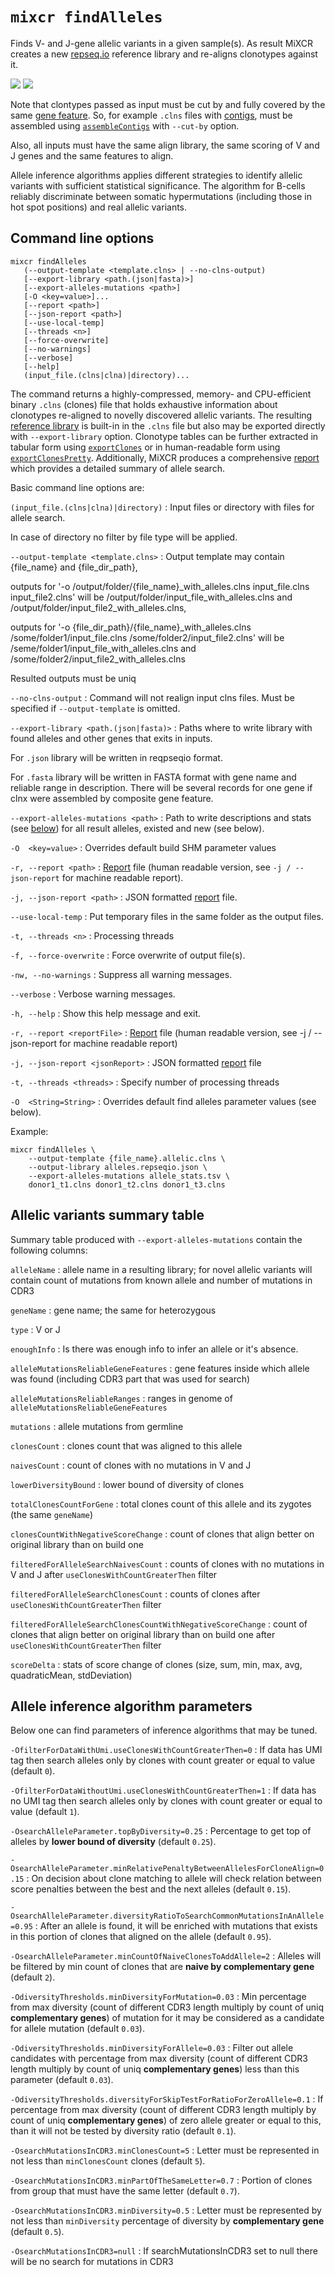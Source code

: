 # `mixcr findAlleles`

Finds V- and J-gene allelic variants in a given sample(s). As result MiXCR creates a new [repseq.io](ref-repseqio-json-format.md) reference library and re-aligns clonotypes against it.

![](pics/findAlleles-light.svg#only-light)
![](pics/findAlleles-dark.svg#only-dark)

Note that clontypes passed as input must be cut by and fully covered by the same [gene feature](mixcr-assemble.md#core-assembler-parameters). So, for example `.clns` files with [contigs](overview-analysis-overview.md#contig-assemblymixcr-assemblecontigsmd), must be assembled using [`assembleContigs`](mixcr-assembleContigs.md) with `--cut-by` option.

Also, all inputs must have the same align library, the same scoring of V and J genes and the same features to align.

Allele inference algorithms applies different strategies to identify allelic variants with sufficient statistical significance. The algorithm for B-cells reliably discriminate between somatic hypermutations (including those in hot spot positions) and real allelic variants.


## Command line options

```
mixcr findAlleles 
   (--output-template <template.clns> | --no-clns-output) 
   [--export-library <path.(json|fasta)>] 
   [--export-alleles-mutations <path>] 
   [-O <key=value>]... 
   [--report <path>] 
   [--json-report <path>] 
   [--use-local-temp] 
   [--threads <n>] 
   [--force-overwrite] 
   [--no-warnings] 
   [--verbose] 
   [--help] 
   (input_file.(clns|clna)|directory)...
```

The command returns a highly-compressed, memory- and CPU-efficient binary `.clns` (clones) file that holds exhaustive information about clonotypes re-aligned to novelly discovered allelic variants. The resulting [reference library](ref-repseqio-json-format.md) is built-in in the `.clns` file but also may be exported directly with `--export-library` option. Clonotype tables can be further extracted in tabular form using [`exportClones`](./mixcr-export.md#clonotype-tables) or in human-readable form using [`exportClonesPretty`](./mixcr-exportPretty.md#clonotypes). Additionally, MiXCR produces a comprehensive [report](./report-findAlleles.md) which provides a detailed summary of allele search.

Basic command line options are:

`(input_file.(clns|clna)|directory)`
: Input files or directory with files for allele search. 

In case of directory no filter by file type will be applied.

`--output-template <template.clns>`
: Output template may contain {file_name} and {file_dir_path},

outputs for '-o /output/folder/{file_name}_with_alleles.clns input_file.clns input_file2.clns' will be /output/folder/input_file_with_alleles.clns and /output/folder/input_file2_with_alleles.clns,

outputs for '-o {file_dir_path}/{file_name}_with_alleles.clns /some/folder1/input_file.clns /some/folder2/input_file2.clns' will be /seme/folder1/input_file_with_alleles.clns and /some/folder2/input_file2_with_alleles.clns

Resulted outputs must be uniq

`--no-clns-output`
: Command will not realign input clns files. Must be specified if `--output-template` is omitted.

`--export-library <path.(json|fasta)>`
: Paths where to write library with found alleles and other genes that exits in inputs.

For `.json` library will be written in reqpseqio format.

For `.fasta` library will be written in FASTA format with gene name and reliable range in description. There will be several records for one gene if clnx were assembled by composite gene feature.

`--export-alleles-mutations <path>`
: Path to write descriptions and stats (see [below](#allelic-variants-summary-table)) for all result alleles, existed and new (see below).

`-O  <key=value>`
: Overrides default build SHM parameter values

`-r, --report <path>`
: [Report](./report-findAlleles.md) file (human readable version, see `-j / --json-report` for machine readable report).

`-j, --json-report <path>`
: JSON formatted [report](./report-findAlleles.md) file.

`--use-local-temp`
: Put temporary files in the same folder as the output files.

`-t, --threads <n>`
: Processing threads

`-f, --force-overwrite`
: Force overwrite of output file(s).

`-nw, --no-warnings`
: Suppress all warning messages.

`--verbose`
: Verbose warning messages.

`-h, --help`
: Show this help message and exit.

`-r, --report <reportFile>`
: [Report](./report-findAlleles.md) file (human readable version, see -j / --json-report for machine readable report)

`-j, --json-report <jsonReport>`
: JSON formatted [report](./report-findAlleles.md) file

`-t, --threads <threads>`
: Specify number of processing threads

`-O  <String=String>` 
: Overrides default find alleles parameter values (see below).


Example:
```shell
mixcr findAlleles \
    --output-template {file_name}.allelic.clns \
    --output-library alleles.repseqio.json \
    --export-alleles-mutations allele_stats.tsv \
    donor1_t1.clns donor1_t2.clns donor1_t3.clns
```

## Allelic variants summary table

Summary table produced with `--export-alleles-mutations` contain the following columns:

`alleleName`
: allele name in a resulting library; for novel allelic variants will contain count of mutations from known allele and number of mutations in CDR3

`geneName`
: gene name; the same for heterozygous

`type`
: V or J

`enoughInfo`
: Is there was enough info to infer an allele or it's absence.

`alleleMutationsReliableGeneFeatures`
: gene features inside which allele was found (including CDR3 part that was used for search)

`alleleMutationsReliableRanges`
: ranges in genome of `alleleMutationsReliableGeneFeatures`

`mutations`
: allele mutations from germline

`clonesCount`
: clones count that was aligned to this allele

`naivesCount`
: count of clones with no mutations in V and J

`lowerDiversityBound`
: lower bound of diversity of clones

`totalClonesCountForGene`
: total clones count of this allele and its zygotes (the same `geneName`)

`clonesCountWithNegativeScoreChange`
: count of clones that align better on original library than on build one

`filteredForAlleleSearchNaivesCount`
: counts of clones with no mutations in V and J after `useClonesWithCountGreaterThen` filter

`filteredForAlleleSearchClonesCount`
: counts of clones after `useClonesWithCountGreaterThen` filter

`filteredForAlleleSearchClonesCountWithNegativeScoreChange`
: count of clones that align better on original library than on build one after `useClonesWithCountGreaterThen` filter

`scoreDelta`
: stats of score change of clones (size, sum, min, max, avg, quadraticMean, stdDeviation)


## Allele inference algorithm parameters

Below one can find parameters of inference algorithms that may be tuned.

`-OfilterForDataWithUmi.useClonesWithCountGreaterThen=0`
: If data has UMI tag then search alleles only by clones with count greater or equal to value (default `0`).

`-OfilterForDataWithoutUmi.useClonesWithCountGreaterThen=1`
: If data has no UMI tag then search alleles only by clones with count greater or equal to value (default `1`).

`-OsearchAlleleParameter.topByDiversity=0.25`
: Percentage to get top of alleles by **lower bound of diversity** (default `0.25`).

`-OsearchAlleleParameter.minRelativePenaltyBetweenAllelesForCloneAlign=0.15`
: On decision about clone matching to allele will check relation between score penalties between the best and the next alleles (default `0.15`).

`-OsearchAlleleParameter.diversityRatioToSearchCommonMutationsInAnAllele=0.95`
: After an allele is found, it will be enriched with mutations that exists in this portion of clones that aligned on the allele (default `0.95`).

`-OsearchAlleleParameter.minCountOfNaiveClonesToAddAllele=2`
: Alleles will be filtered by min count of clones that are **naive by complementary gene** (default `2`).

`-OdiversityThresholds.minDiversityForMutation=0.03`
: Min percentage from max diversity (count of different CDR3 length multiply by count of uniq **complementary genes**) of mutation for it may be considered as a candidate for allele mutation (default `0.03`).

`-OdiversityThresholds.minDiversityForAllele=0.03`
: Filter out allele candidates with percentage from max diversity (count of different CDR3 length multiply by count of uniq **complementary genes**) less than this parameter (default `0.03`).

`-OdiversityThresholds.diversityForSkipTestForRatioForZeroAllele=0.1`
: If percentage from max diversity (count of different CDR3 length multiply by count of uniq **complementary genes**) of zero allele greater or equal to this, than it will not be tested by diversity ratio (default `0.1`).

`-OsearchMutationsInCDR3.minClonesCount=5`
: Letter must be represented in not less than `minClonesCount` clones (default `5`).

`-OsearchMutationsInCDR3.minPartOfTheSameLetter=0.7`
: Portion of clones from group that must have the same letter (default `0.7`).

`-OsearchMutationsInCDR3.minDiversity=0.5`
: Letter must be represented by not less than `minDiversity` percentage of diversity by **complementary gene** (default `0.5`).

`-OsearchMutationsInCDR3=null`
: If searchMutationsInCDR3 set to null there will be no search for mutations in CDR3
